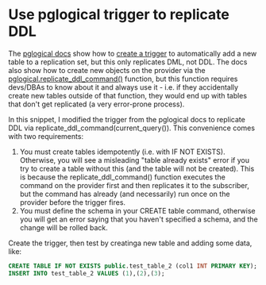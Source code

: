 # Use pglogical trigger to replicate DDL

The [pglogical docs](https://github.com/2ndQuadrant/pglogical) show how to [create a trigger](https://github.com/2ndQuadrant/pglogical#automatic-assignment-of-replication-sets-for-new-tables) to automatically add a new table to a replication set, but this only replicates DML, not DDL. The docs also show how to create new objects on the provider via the [pglogical.replicate_ddl_command()](https://github.com/2ndQuadrant/pglogical?tab=readme-ov-file#additional-functions) function, but this function requires devs/DBAs to know about it and always use it - i.e. if they accidentally create new tables outside of that function, they would end up with tables that don't get replicated (a very error-prone process).

In this snippet, I modified the trigger from the pglogical docs to replicate DDL via replicate_ddl_command(current_query()). This convenience comes with two requirements:

1. You must create tables idempotently (i.e. with IF NOT EXISTS). Otherwise, you will see a misleading "table already exists" error if you try to create a table without this (and the table will not be created). This is because the replicate_ddl_command() function executes the command on the provider first and then replicates it to the subscriber, but the command has already (and necessarily) run once on the provider before the trigger fires.
1. You must define the schema in your CREATE table command, otherwise you will get an error saying that you haven't specified a schema, and the change will be rolled back.

Create the trigger, then test by creatinga  new table and adding some data, like:

```sql
CREATE TABLE IF NOT EXISTS public.test_table_2 (col1 INT PRIMARY KEY);
INSERT INTO test_table_2 VALUES (1),(2),(3);
```